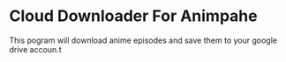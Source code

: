 # Cloud Downloader For Animpahe

This pogram will download anime episodes and save them to your google drive accoun.t
